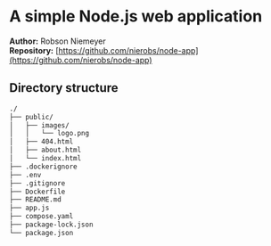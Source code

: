 # A simple Node.js web application

**Author:** Robson Niemeyer  
**Repository:** [https://github.com/nierobs/node-app](https://github.com/nierobs/node-app)

## Directory structure

```bash
./
├── public/
│   ├── images/
│   │   └── logo.png
│   ├── 404.html
│   ├── about.html
│   └── index.html
├── .dockerignore
├── .env
├── .gitignore
├── Dockerfile
├── README.md
├── app.js
├── compose.yaml
├── package-lock.json
└── package.json
```
